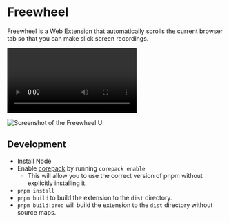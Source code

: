 # Freewheel

Freewheel is a Web Extension that automatically scrolls the current browser tab so that you can make slick screen recordings.

![An example recording while using Freewheel](docs/demo.mp4)

![Screenshot of the Freewheel UI](docs/screenshot.png)

## Development

- Install Node
- Enable [corepack](https://nodejs.org/api/corepack.html) by running `corepack enable`
  - This will allow you to use the correct version of pnpm without explicitly installing it.
- `pnpm install`
- `pnpm build` to build the extension to the `dist` directory.
- `pnpm build:prod` will build the extension to the `dist` directory without source maps.
